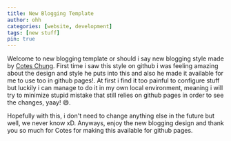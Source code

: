 ```yaml
---
title: New Blogging Template
author: ohh
categories: [website, development]
tags: [new stuff]
pin: true
---
```


Welcome to new blogging template or should i say new blogging style made by [Cotes Chung](https://github.com/cotes2020). First time i saw this style on github i was feeling amazing about the design and style he puts into this and also he made it available for me to use too in github pages!. At first i find it too painful to configure stuff but luckily i can manage to do it in my own local environment, meaning i will try to minimize stupid mistake that still relies on github pages in order to see the changes, yaay! 😄.


Hopefully with this, i don't need to change anything else in the future but well, we never know xD.
Anyways, enjoy the new blogging design and thank you so much for Cotes for making this available for github pages.
